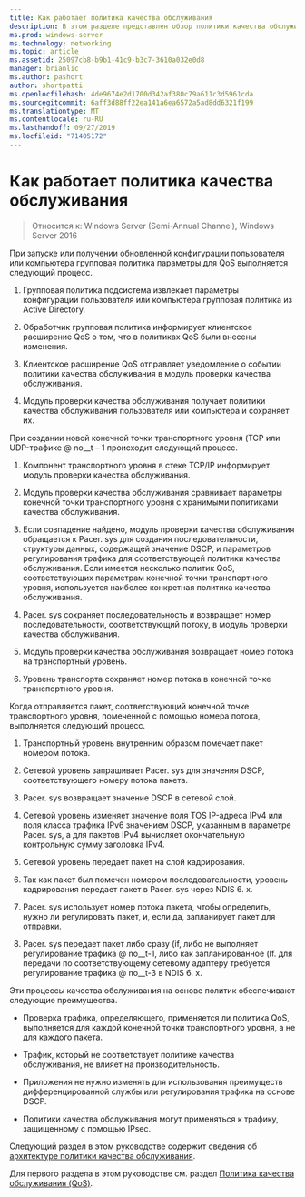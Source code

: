 ```yaml
---
title: Как работает политика качества обслуживания
description: В этом разделе представлен обзор политики качества обслуживания (QoS), которая позволяет использовать групповая политика для определения приоритета пропускной способности сетевого трафика для конкретных приложений и служб в Windows Server 2016.
ms.prod: windows-server
ms.technology: networking
ms.topic: article
ms.assetid: 25097cb8-b9b1-41c9-b3c7-3610a032e0d8
manager: brianlic
ms.author: pashort
author: shortpatti
ms.openlocfilehash: 4de9674e2d1700d342af380c79a611c3d5961cda
ms.sourcegitcommit: 6aff3d88ff22ea141a6ea6572a5ad8dd6321f199
ms.translationtype: MT
ms.contentlocale: ru-RU
ms.lasthandoff: 09/27/2019
ms.locfileid: "71405172"
---
```

# <a name="how-qos-policy-works"></a>Как работает политика качества обслуживания

>Относится к: Windows Server (Semi-Annual Channel), Windows Server 2016

При запуске или получении обновленной конфигурации пользователя или компьютера групповая политика параметры для QoS выполняется следующий процесс.

1. Групповая политика подсистема извлекает параметры конфигурации пользователя или компьютера групповая политика из Active Directory.

2. Обработчик групповая политика информирует клиентское расширение QoS о том, что в политиках QoS были внесены изменения.

3. Клиентское расширение QoS отправляет уведомление о событии политики качества обслуживания в модуль проверки качества обслуживания.

4. Модуль проверки качества обслуживания получает политики качества обслуживания пользователя или компьютера и сохраняет их.

При создании новой конечной точки транспортного уровня \(TCP или UDP-трафике @ no__t – 1 происходит следующий процесс.

1. Компонент транспортного уровня в стеке TCP/IP информирует модуль проверки качества обслуживания.

2. Модуль проверки качества обслуживания сравнивает параметры конечной точки транспортного уровня с хранимыми политиками качества обслуживания.

3. Если совпадение найдено, модуль проверки качества обслуживания обращается к Pacer. sys для создания последовательности, структуры данных, содержащей значение DSCP, и параметров регулирования трафика для соответствующей политики качества обслуживания. Если имеется несколько политик QoS, соответствующих параметрам конечной точки транспортного уровня, используется наиболее конкретная политика качества обслуживания.

4. Pacer. sys сохраняет последовательность и возвращает номер последовательности, соответствующий потоку, в модуль проверки качества обслуживания.

5. Модуль проверки качества обслуживания возвращает номер потока на транспортный уровень.

6. Уровень транспорта сохраняет номер потока в конечной точке транспортного уровня.

Когда отправляется пакет, соответствующий конечной точке транспортного уровня, помеченной с помощью номера потока, выполняется следующий процесс.

1. Транспортный уровень внутренним образом помечает пакет номером потока.

2. Сетевой уровень запрашивает Pacer. sys для значения DSCP, соответствующего номеру потока пакета.

3. Pacer. sys возвращает значение DSCP в сетевой слой.

4. Сетевой уровень изменяет значение поля TOS IP-адреса IPv4 или поля класса трафика IPv6 значением DSCP, указанным в параметре Pacer. sys, а для пакетов IPv4 вычисляет окончательную контрольную сумму заголовка IPv4.

5. Сетевой уровень передает пакет на слой кадрирования.

6. Так как пакет был помечен номером последовательности, уровень кадрирования передает пакет в Pacer. sys через NDIS 6. x.

7. Pacer. sys использует номер потока пакета, чтобы определить, нужно ли регулировать пакет, и, если да, запланирует пакет для отправки.

8. Pacer. sys передает пакет либо сразу \(if, либо не выполняет регулирование трафика @ no__t-1, либо как запланированное \(If. для передачи по соответствующему сетевому адаптеру требуется регулирование трафика @ no__t-3 в NDIS 6. x.

Эти процессы качества обслуживания на основе политик обеспечивают следующие преимущества.

- Проверка трафика, определяющего, применяется ли политика QoS, выполняется для каждой конечной точки транспортного уровня, а не для каждого пакета.

- Трафик, который не соответствует политике качества обслуживания, не влияет на производительность.

- Приложения не нужно изменять для использования преимуществ дифференцированной службы или регулирования трафика на основе DSCP.

- Политики качества обслуживания могут применяться к трафику, защищенному с помощью IPsec.

Следующий раздел в этом руководстве содержит сведения об [архитектуре политики качества обслуживания](qos-policy-architecture.md).

Для первого раздела в этом руководстве см. раздел [Политика качества обслуживания (QoS)](qos-policy-top.md).

